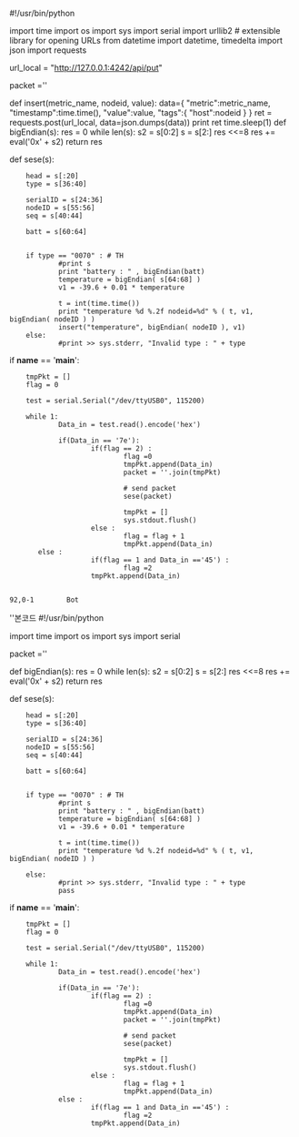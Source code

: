 #!/usr/bin/python

import time
import os
import sys
import serial
import urllib2 # extensible library for opening URLs
from datetime import datetime, timedelta
import json
import requests

url_local = "http://127.0.0.1:4242/api/put"


packet =''

def insert(metric_name, nodeid, value):
        data={
                "metric":metric_name,
                "timestamp":time.time(),
                "value":value,
                "tags":{
                        "host":nodeid
                }
        }
        ret = requests.post(url_local, data=json.dumps(data))
        print ret
        time.sleep(1)
def bigEndian(s):
        res = 0
        while len(s):
                s2 = s[0:2]
                s = s[2:]
                res <<=8
                res += eval('0x' + s2)
        return res

def sese(s):

        head = s[:20]
        type = s[36:40]

        serialID = s[24:36]
        nodeID = s[55:56]
        seq = s[40:44]

        batt = s[60:64]


        if type == "0070" : # TH
                #print s
                print "battery : " , bigEndian(batt)
                temperature = bigEndian( s[64:68] )
                v1 = -39.6 + 0.01 * temperature

                t = int(time.time())
                print "temperature %d %.2f nodeid=%d" % ( t, v1, bigEndian( nodeID ) )
                insert("temperature", bigEndian( nodeID ), v1)
        else:
                #print >> sys.stderr, "Invalid type : " + type
if __name__ == '__main__':

        tmpPkt = []
        flag = 0

        test = serial.Serial("/dev/ttyUSB0", 115200)

        while 1:
                Data_in = test.read().encode('hex')

                if(Data_in == '7e'):
                        if(flag == 2) :
                                flag =0
                                tmpPkt.append(Data_in)
                                packet = ''.join(tmpPkt)

                                # send packet
                                sese(packet)

                                tmpPkt = []
                                sys.stdout.flush()
                        else :
                                flag = flag + 1
                                tmpPkt.append(Data_in)
           else :
                        if(flag == 1 and Data_in =='45') :
                                flag =2
                        tmpPkt.append(Data_in)

                                                                              92,0-1        Bot
                                                                              
''본코드
#!/usr/bin/python

import time
import os
import sys
import serial

packet =''

def bigEndian(s):
        res = 0
        while len(s):
                s2 = s[0:2]
                s = s[2:]
                res <<=8
                res += eval('0x' + s2)
        return res

def sese(s):

        head = s[:20]
        type = s[36:40]

        serialID = s[24:36]
        nodeID = s[55:56]
        seq = s[40:44]

        batt = s[60:64]


        if type == "0070" : # TH
                #print s
                print "battery : " , bigEndian(batt)
                temperature = bigEndian( s[64:68] )
                v1 = -39.6 + 0.01 * temperature

                t = int(time.time())
                print "temperature %d %.2f nodeid=%d" % ( t, v1, bigEndian( nodeID ) )

        else:
                #print >> sys.stderr, "Invalid type : " + type
                pass

if __name__ == '__main__':

        tmpPkt = []
        flag = 0

        test = serial.Serial("/dev/ttyUSB0", 115200)

        while 1:
                Data_in = test.read().encode('hex')

                if(Data_in == '7e'):
                        if(flag == 2) :
                                flag =0
                                tmpPkt.append(Data_in)
                                packet = ''.join(tmpPkt)

                                # send packet
                                sese(packet)

                                tmpPkt = []
                                sys.stdout.flush()
                        else :
                                flag = flag + 1
                                tmpPkt.append(Data_in)
                else :
                        if(flag == 1 and Data_in =='45') :
                                flag =2
                        tmpPkt.append(Data_in)

                                                                              
                                                                             

                        
